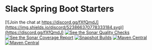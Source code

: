 # Slack Spring Boot Starters

[![Join the chat at https://discord.gg/fXfQmdJ](https://img.shields.io/discord/523866370778333184.svg)](https://discord.gg/fXfQmdJ)
[![See the Sonar Quality Checks](https://sonarcloud.io/api/project_badges/measure?project=hndrs_slack-spring-boot-starter&metric=alert_status&metric=alert_status)](https://sonarcloud.io/dashboard?id=com.kreait.slack-spring-boot-starter)
[![See the Sonar Coverage Report](https://sonarcloud.io/api/project_badges/measure?project=hndrs_slack-spring-boot-starter&metric=coverage)](https://sonarcloud.io/dashboard?id=com.kreait.slack-spring-boot-starter)
[![Snapshot Builds](https://github.com/kreait/slack-spring-boot-starter/workflows/Snapshot%20Publish/badge.svg?branch=main)](https://github.com/kreait/slack-spring-boot-starter)
[![Maven Central](https://img.shields.io/maven-central/v/com.kreait.slack/slack-spring-boot-starter)](https://search.maven.org/artifact/com.kreait.slack/slack-spring-boot-starter)
[![Maven Central](https://img.shields.io/nexus/s/com.kreait.slack/slack-spring-boot-starter?label=Snapshots&server=https%3A%2F%2Foss.sonatype.org&style=plastic)](https://search.maven.org/artifact/com.kreait.slack/slack-spring-boot-starter)
